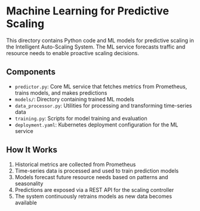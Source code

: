 # Machine Learning for Predictive Scaling

This directory contains Python code and ML models for predictive scaling in the Intelligent Auto-Scaling System. The ML service forecasts traffic and resource needs to enable proactive scaling decisions.

## Components

- `predictor.py`: Core ML service that fetches metrics from Prometheus, trains models, and makes predictions
- `models/`: Directory containing trained ML models
- `data_processor.py`: Utilities for processing and transforming time-series data
- `training.py`: Scripts for model training and evaluation
- `deployment.yaml`: Kubernetes deployment configuration for the ML service

## How It Works

1. Historical metrics are collected from Prometheus
2. Time-series data is processed and used to train prediction models
3. Models forecast future resource needs based on patterns and seasonality
4. Predictions are exposed via a REST API for the scaling controller
5. The system continuously retrains models as new data becomes available